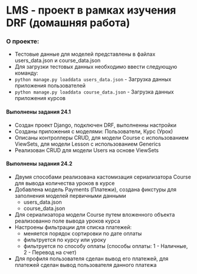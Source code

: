 # LMS - проект в рамках изучения DRF (домашняя работа)

### О проекте:
- Тестовые данные для моделей представлены в файлах users_data.json и course_data.json
- Для загрузки тестовых данных необходимо ввести следующую команду:
- ``` python manage.py loaddata users_data.json ``` - Загрузка данных приложения пользователей
- ``` python manage.py loaddata course_data.json ``` - Загрузка данных приложения курсов

#### Выполнены задания 24.1
- Создан проект Django, подключен DRF, выполненны настройки
- Созданы приложения с моделями: Пользователи, Курс (Урок)
- Описаны контроллеры CRUD, для модели Course с использованием ViewSets, для модели Lesson с использованием Generics
- Реализован CRUD для модели Users на основе ViewSets

#### Выполнены задания 24.2
- Двумя способами реализована кастомизация сериализатора Course для вывода количества уроков в курсе
- Добавлена модель Payments (Платежи), создана фикстуры для заполнения моделей первичными данными
  - users_data.json
  - course_data.json
- Для сериализатора модели Course путем вложенного объекта реализованно поле вывода уроков курса
- Настроены фильтрации для списка платежей:
  - меняется порядок сортировки по дате оплаты
  - фильтруется по курсу или уроку
  - фильтруется по способу оплаты (способы оплаты: 1 - Наличные, 2 - Перевод на счет)
- Для профиля пользователя сделан вывод его платежей, для платежей сделан вывод пользователя данного платежа